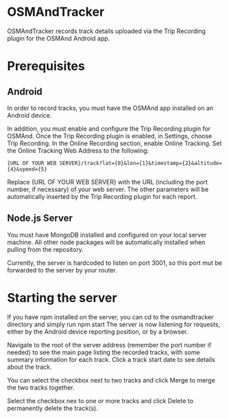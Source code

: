 # OSMAndTracker

OSMAndTracker records track details uploaded via the Trip Recording plugin for the OSMAnd Android app.

# Prerequisites

## Android

In order to record tracks, you must have the OSMAnd app installed on an Android device.

In addition, you must enable and configure the Trip Recording plugin for OSMAnd. Once the Trip Recording plugin is enabled, in Settings, choose Trip Recording. In the Online Recording section, enable Online Tracking. Set the Online Tracking Web Address to the following:

    {URL OF YOUR WEB SERVER}/track?lat={0}&lon={1}&timestamp={2}&altitude={4}&speed={5}

Replace {URL OF YOUR WEB SERVER} with the URL (including the port number, if necessary) of your web server. The other parameters will be automatically inserted by the Trip Recording plugin for each report.

## Node.js Server

You must have MongoDB installed and configured on your local server machine.
All other node packages will be automatically installed when pulling from the repository.

Currently, the server is hardcoded to listen on port 3001, so this port mut be forwarded to the server by your router.

# Starting the server

If you have npm installed on the server, you can cd to the osmandtracker directory and simply run
    npm start
The server is now listening for requests, either by the Android device reporting position, or by a browser.

Navigate to the root of the server address (remember the port number if needed) to see the main page listing the recorded tracks, with some summary information for each track. Click a track start date to see details about the track.

You can select the checkbox next to two tracks and click Merge to merge the two tracks together.

Select the checkbox nex to one or more tracks and click Delete to permanently delete the track(s).
